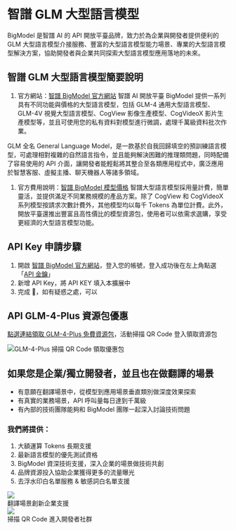 # 智譜 GLM 大型語言模型

BigModel 是智譜 AI 的 API 開放平臺品牌，致力於為企業與開發者提供便利的 GLM 大型語言模型介接服務、豐富的大型語言模型能力場景、專業的大型語言模型解決方案，協助開發者與企業共同探索大型語言模型應用落地的未來。

## 智譜 GLM 大型語言模型簡要說明

1. 官方網站：[智譜 BigModel 官方網站](https://bigmodel.cn/)
   智譜 AI 開放平臺 BigModel 提供一系列具有不同功能與價格的大型語言模型，包括 GLM-4 通用大型語言模型、GLM-4V 視覺大型語言模型、CogView 影像生產模型、CogVideoX 影片生產模型等，並且可使用您的私有資料對模型進行微調，處理千萬級資料批次作業。

GLM 全名 General Language Model，是一款基於自我回歸填空的預訓練語言模型，可處理相對複雜的自然語言指令，並且能夠解決困難的推理類問題，同時配備了容易使用的 API 介面，讓開發者能輕鬆將其整合至各類應用程式中，廣泛應用於智慧客服、虛擬主播、聊天機器人等諸多領域。

1. 官方費用說明：[智譜 BigModel 模型價格](https://bigmodel.cn/pricing)
   智譜大型語言模型採用量計費，簡單靈活，並提供滿足不同業務規模的產品方案。除了 CogView 和 CogVideoX 系列模型按請求次數計費外，其他模型均以每千 Tokens 為單位計費。此外，開放平臺還推出豐富且高性價比的模型資源包，使用者可以依需求選購，享受更經濟的大型語言模型功能。

## API Key 申請步驟

1. 開啟 [智譜 BigModel 官方網站](https://bigmodel.cn/)，登入您的帳號，登入成功後在左上角點選「[API 金鑰](https://bigmodel.cn/usercenter/apikeys)」
2. 新增 API Key，將 API KEY 填入本擴展中
3. 完成 🎉，如有疑惑之處，可以

## API GLM-4-Plus 資源包優惠

[點選連結領取 GLM-4-Plus 免費資源包](https://bigmodel.cn/tokenspropay?productIds=product-037&utm_source=Growth&utm_medium=Wechat&utm_term=Immersive_Translate&utm_content=Package&utm_campaign=Platform_Ops&_channel_track_key=YneQApUx)，活動掃描 QR Code 登入領取資源包

![GLM-4-Plus 掃描 QR Code 領取優惠包](https://s.immersivetranslate.com/assets/r2-uploads/GKJeIX_GkCVcHG7Y.png)

## 如果您是企業/獨立開發者，並且也在做翻譯的場景

- 有意願在翻譯場景中，從模型到應用場景垂直類別做深度效果探索
- 有真實的業務場景，API 呼叫量每日達到千萬級
- 有內部的技術團隊能夠和 BigModel 團隊一起深入討論技術問題

### 我們將提供：

1. 大額運算 Tokens 長期支援
2. 最新語言模型的優先測試資格
3. BigModel 資深技術支援，深入企業的場景做技術共創
4. 品牌資源投入協助企業獲得更多的流量曝光
5. 去浮水印白名單服務 & 敏感詞白名單支援

<div style={{textAlign:'center'}}>
<img src="https://s.immersivetranslate.com/assets/r2-uploads/7WyOUt1heGa4Sy3Q.png" style={{width:400}}/>
<br/>
翻譯場景創新企業支援
</div>
<div style={{textAlign:'center'}}>
<img src="https://s.immersivetranslate.com/assets/r2-uploads/um7nQElm8EOOP-__.png" style={{width:400}}/>
<br/>
掃描 QR Code 進入開發者社群
</div>
